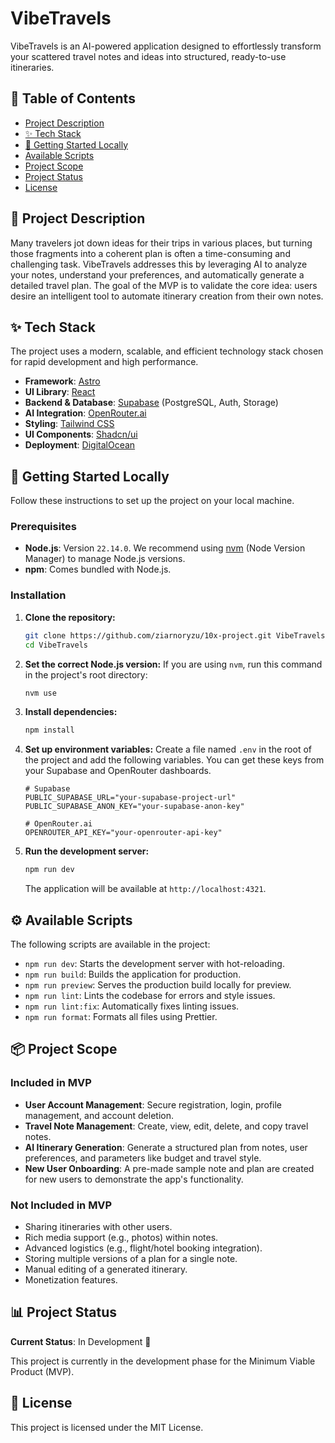 # VibeTravels

VibeTravels is an AI-powered application designed to effortlessly transform your scattered travel notes and ideas into structured, ready-to-use itineraries.

## 📖 Table of Contents

- [Project Description](#-project-description)
- [✨ Tech Stack](#-tech-stack)
- [🚀 Getting Started Locally](#-getting-started-locally)
- [Available Scripts](#-available-scripts)
- [Project Scope](#-project-scope)
- [Project Status](#-project-status)
- [License](#-license)

## 📝 Project Description

Many travelers jot down ideas for their trips in various places, but turning those fragments into a coherent plan is often a time-consuming and challenging task. VibeTravels addresses this by leveraging AI to analyze your notes, understand your preferences, and automatically generate a detailed travel plan. The goal of the MVP is to validate the core idea: users desire an intelligent tool to automate itinerary creation from their own notes.

## ✨ Tech Stack

The project uses a modern, scalable, and efficient technology stack chosen for rapid development and high performance.

-   **Framework**: [Astro](https://astro.build/)
-   **UI Library**: [React](https://react.dev/)
-   **Backend & Database**: [Supabase](https://supabase.io/) (PostgreSQL, Auth, Storage)
-   **AI Integration**: [OpenRouter.ai](https://openrouter.ai/)
-   **Styling**: [Tailwind CSS](https://tailwindcss.com/)
-   **UI Components**: [Shadcn/ui](https://ui.shadcn.com/)
-   **Deployment**: [DigitalOcean](https://www.digitalocean.com/)

## 🚀 Getting Started Locally

Follow these instructions to set up the project on your local machine.

### Prerequisites

-   **Node.js**: Version `22.14.0`. We recommend using [nvm](https://github.com/nvm-sh/nvm) (Node Version Manager) to manage Node.js versions.
-   **npm**: Comes bundled with Node.js.

### Installation

1.  **Clone the repository:**
    ```sh
    git clone https://github.com/ziarnoryzu/10x-project.git VibeTravels
    cd VibeTravels
    ```

2.  **Set the correct Node.js version:**
    If you are using `nvm`, run this command in the project's root directory:
    ```sh
    nvm use
    ```

3.  **Install dependencies:**
    ```sh
    npm install
    ```

4.  **Set up environment variables:**
    Create a file named `.env` in the root of the project and add the following variables. You can get these keys from your Supabase and OpenRouter dashboards.

    ```env
    # Supabase
    PUBLIC_SUPABASE_URL="your-supabase-project-url"
    PUBLIC_SUPABASE_ANON_KEY="your-supabase-anon-key"

    # OpenRouter.ai
    OPENROUTER_API_KEY="your-openrouter-api-key"
    ```

5.  **Run the development server:**
    ```sh
    npm run dev
    ```
    The application will be available at `http://localhost:4321`.

## ⚙️ Available Scripts

The following scripts are available in the project:

-   `npm run dev`: Starts the development server with hot-reloading.
-   `npm run build`: Builds the application for production.
-   `npm run preview`: Serves the production build locally for preview.
-   `npm run lint`: Lints the codebase for errors and style issues.
-   `npm run lint:fix`: Automatically fixes linting issues.
-   `npm run format`: Formats all files using Prettier.

## 📦 Project Scope

### Included in MVP

-   **User Account Management**: Secure registration, login, profile management, and account deletion.
-   **Travel Note Management**: Create, view, edit, delete, and copy travel notes.
-   **AI Itinerary Generation**: Generate a structured plan from notes, user preferences, and parameters like budget and travel style.
-   **New User Onboarding**: A pre-made sample note and plan are created for new users to demonstrate the app's functionality.

### Not Included in MVP

-   Sharing itineraries with other users.
-   Rich media support (e.g., photos) within notes.
-   Advanced logistics (e.g., flight/hotel booking integration).
-   Storing multiple versions of a plan for a single note.
-   Manual editing of a generated itinerary.
-   Monetization features.

## 📊 Project Status

**Current Status**: In Development 🚧

This project is currently in the development phase for the Minimum Viable Product (MVP).

## 📄 License

This project is licensed under the MIT License.
